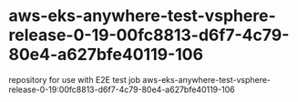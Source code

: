 # aws-eks-anywhere-test-vsphere-release-0-19-00fc8813-d6f7-4c79-80e4-a627bfe40119-106
repository for use with E2E test job aws-eks-anywhere-test-vsphere-release-0-19:00fc8813-d6f7-4c79-80e4-a627bfe40119-106
